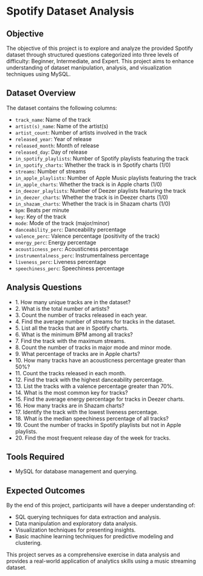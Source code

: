 <!DOCTYPE html>
<html lang="en">
<head>
    <meta charset="UTF-8">
    <meta name="viewport" content="width=device-width, initial-scale=1.0">
</head>
<body>
    <div class="container">
        <h1>Spotify Dataset Analysis</h1>
        <h2>Objective</h2>
        <p>The objective of this project is to explore and analyze the provided Spotify dataset through structured questions categorized into three levels of difficulty: Beginner, Intermediate, and Expert. This project aims to enhance understanding of dataset manipulation, analysis, and visualization techniques using MySQL.</p>
        <h2>Dataset Overview</h2>
        <p>The dataset contains the following columns:</p>
        <ul>
            <li><code>track_name</code>: Name of the track</li>
            <li><code>artist(s)_name</code>: Name of the artist(s)</li>
            <li><code>artist_count</code>: Number of artists involved in the track</li>
            <li><code>released_year</code>: Year of release</li>
            <li><code>released_month</code>: Month of release</li>
            <li><code>released_day</code>: Day of release</li>
            <li><code>in_spotify_playlists</code>: Number of Spotify playlists featuring the track</li>
            <li><code>in_spotify_charts</code>: Whether the track is in Spotify charts (1/0)</li>
            <li><code>streams</code>: Number of streams</li>
            <li><code>in_apple_playlists</code>: Number of Apple Music playlists featuring the track</li>
            <li><code>in_apple_charts</code>: Whether the track is in Apple charts (1/0)</li>
            <li><code>in_deezer_playlists</code>: Number of Deezer playlists featuring the track</li>
            <li><code>in_deezer_charts</code>: Whether the track is in Deezer charts (1/0)</li>
            <li><code>in_shazam_charts</code>: Whether the track is in Shazam charts (1/0)</li>
            <li><code>bpm</code>: Beats per minute</li>
            <li><code>key</code>: Key of the track</li>
            <li><code>mode</code>: Mode of the track (major/minor)</li>
            <li><code>danceability_perc</code>: Danceability percentage</li>
            <li><code>valence_perc</code>: Valence percentage (positivity of the track)</li>
            <li><code>energy_perc</code>: Energy percentage</li>
            <li><code>acousticness_perc</code>: Acousticness percentage</li>
            <li><code>instrumentalness_perc</code>: Instrumentalness percentage</li>
            <li><code>liveness_perc</code>: Liveness percentage</li>
            <li><code>speechiness_perc</code>: Speechiness percentage</li>
        </ul>
        <h2>Analysis Questions</h2>
        <ul>
            <li>1. How many unique tracks are in the dataset?</li> 
            <li>2. What is the total number of artists? </li>
            <li>3. Count the number of tracks released in each year. </li>
            <li>4. Find the average number of streams for tracks in the dataset.</li>
            <li>5. List all the tracks that are in Spotify charts.</li> 
            <li>6. What is the minimum BPM among all tracks? </li>
            <li>7. Find the track with the maximum streams. </li>
            <li>8. Count the number of tracks in major mode and minor mode.</li>
            <li>9. What percentage of tracks are in Apple charts? </li>
            <li>10. How many tracks have an acousticness percentage greater than 50%? </li>
            <li>11. Count the tracks released in each month. </li>
            <li>12. Find the track with the highest danceability percentage.</li>
            <li>13. List the tracks with a valence percentage greater than 70%.</li>
            <li>14. What is the most common key for tracks? </li>
            <li>15. Find the average energy percentage for tracks in Deezer charts. </li>
            <li>16. How many tracks are in Shazam charts? </li>
            <li>17. Identify the track with the lowest liveness percentage.</li>
            <li>18. What is the median speechiness percentage of all tracks? </li>
            <li>19. Count the number of tracks in Spotify playlists but not in Apple playlists. </li>
            <li>20. Find the most frequent release day of the week for tracks.</li>
        </ul>
        <h2>Tools Required</h2>
        <ul>
            <li>MySQL for database management and querying.</li>
        </ul>
        <h2>Expected Outcomes</h2>
        <p>By the end of this project, participants will have a deeper understanding of:</p>
        <ul>
            <li>SQL querying techniques for data extraction and analysis.</li>
            <li>Data manipulation and exploratory data analysis.</li>
            <li>Visualization techniques for presenting insights.</li>
            <li>Basic machine learning techniques for predictive modeling and clustering.</li>
        </ul>
        <p>This project serves as a comprehensive exercise in data analysis and provides a real-world application of analytics skills using a music streaming dataset.</p>
    </div>
</body>
</html>
